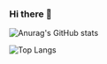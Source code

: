 ### Hi there 👋

![Anurag's GitHub stats](https://github-readme-stats.vercel.app/api?username=jackson-hong&show_icons=true&layout=compact&theme=tokyonight)




![Top Langs](https://github-readme-stats.vercel.app/api/top-langs/?username=jackson-hong&layout=compact&theme=tokyonight)



<!--
**jackson-hong/jackson-hong** is a ✨ _special_ ✨ repository because its `README.md` (this file) appears on your GitHub profile.

Here are some ideas to get you started:

- 🔭 I’m currently working on ...
- 🌱 I’m currently learning ...
- 👯 I’m looking to collaborate on ...
- 🤔 I’m looking for help with ...
- 💬 Ask me about ...
- 📫 How to reach me: ...
- 😄 Pronouns: ...
- ⚡ Fun fact: ...
-->
